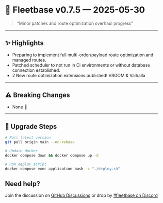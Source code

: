 # 🚀 Fleetbase v0.7.5 — 2025-05-30

> “Minor patches and route optimization overhaul progress”

---

## ✨ Highlights
- Preparing to implement full multi-order/payload route optimization and managed routes.
- Patched scheduler to not run in CI environments or without database connection established.
- 2 New route optimization extensions published! VROOM & Valhalla

---

## ⚠️ Breaking Changes
- None 🙂

---

## 🔧 Upgrade Steps
```bash
# Pull latest version
git pull origin main --no-rebase

# Update docker
docker compose down && docker compose up -d

# Run deploy script
docker compose exec application bash -c "./deploy.sh"
```

## Need help? 
Join the discussion on [GitHub Discussions](https://github.com/fleetbase/fleetbase/discussions) or drop by [#fleetbase on Discord](https://discord.com/invite/HnTqQ6zAVn)
